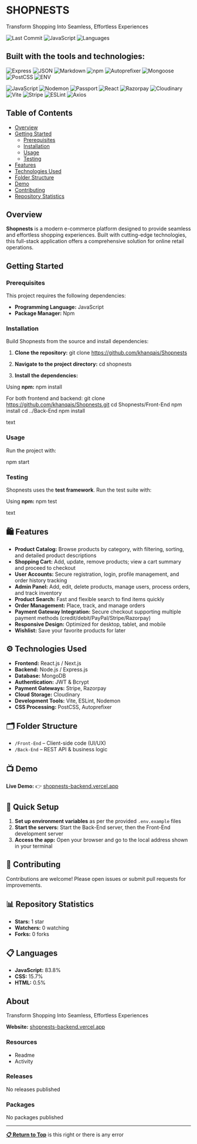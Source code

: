 # SHOPNESTS

Transform Shopping Into Seamless, Effortless Experiences

![Last Commit](https://img.shields.io/badge/last%20commit-last%20sunday-blue)
![JavaScript](https://img.shields.io/badge/javascript-83.8%25-yellow)
![Languages](https://img.shields.io/badge/languages-3-blue)

## Built with the tools and technologies:

![Express](https://img.shields.io/badge/Express-000000?style=for-the-badge&logo=express&logoColor=white)
![JSON](https://img.shields.io/badge/JSON-000000?style=for-the-badge&logo=json&logoColor=white)
![Markdown](https://img.shields.io/badge/Markdown-000000?style=for-the-badge&logo=markdown&logoColor=white)
![npm](https://img.shields.io/badge/npm-CB3837?style=for-the-badge&logo=npm&logoColor=white)
![Autoprefixer](https://img.shields.io/badge/Autoprefixer-DD3735?style=for-the-badge&logo=autoprefixer&logoColor=white)
![Mongoose](https://img.shields.io/badge/Mongoose-880000?style=for-the-badge&logo=mongoose&logoColor=white)
![PostCSS](https://img.shields.io/badge/PostCSS-DD3A0A?style=for-the-badge&logo=postcss&logoColor=white)
![ENV](https://img.shields.io/badge/.ENV-ECD53F?style=for-the-badge&logo=dotenv&logoColor=black)

![JavaScript](https://img.shields.io/badge/JavaScript-F7DF1E?style=for-the-badge&logo=javascript&logoColor=black)
![Nodemon](https://img.shields.io/badge/Nodemon-76D04B?style=for-the-badge&logo=nodemon&logoColor=white)
![Passport](https://img.shields.io/badge/Passport-34E27A?style=for-the-badge&logo=passport&logoColor=white)
![React](https://img.shields.io/badge/React-20232A?style=for-the-badge&logo=react&logoColor=61DAFB)
![Razorpay](https://img.shields.io/badge/Razorpay-02042B?style=for-the-badge&logo=razorpay&logoColor=3395FF)
![Cloudinary](https://img.shields.io/badge/Cloudinary-3448C5?style=for-the-badge&logo=cloudinary&logoColor=white)
![Vite](https://img.shields.io/badge/Vite-646CFF?style=for-the-badge&logo=vite&logoColor=white)
![Stripe](https://img.shields.io/badge/Stripe-008CDD?style=for-the-badge&logo=stripe&logoColor=white)
![ESLint](https://img.shields.io/badge/ESLint-4B32C3?style=for-the-badge&logo=eslint&logoColor=white)
![Axios](https://img.shields.io/badge/Axios-671DDF?style=for-the-badge&logo=axios&logoColor=white)

## Table of Contents

- [Overview](#overview)
- [Getting Started](#getting-started)
  - [Prerequisites](#prerequisites)
  - [Installation](#installation)
  - [Usage](#usage)
  - [Testing](#testing)
- [Features](#features)
- [Technologies Used](#technologies-used)
- [Folder Structure](#folder-structure)
- [Demo](#demo)
- [Contributing](#contributing)
- [Repository Statistics](#repository-statistics)

## Overview

**Shopnests** is a modern e-commerce platform designed to provide seamless and effortless shopping experiences. Built with cutting-edge technologies, this full-stack application offers a comprehensive solution for online retail operations.

## Getting Started

### Prerequisites

This project requires the following dependencies:

- **Programming Language:** JavaScript
- **Package Manager:** Npm

### Installation
Build Shopnests from the source and install dependencies:

1. **Clone the repository:**
git clone https://github.com/khanqais/Shopnests


3. **Navigate to the project directory:**
cd shopnests


4. **Install the dependencies:**

Using **npm:**
npm install


For both frontend and backend:
git clone https://github.com/khanqais/Shopnests.git
cd Shopnests/Front-End
npm install
cd ../Back-End
npm install

text

### Usage

Run the project with:

npm start


### Testing

Shopnests uses the **test framework**. Run the test suite with:

Using **npm:**
npm test

text

## 🛍️ Features

- **Product Catalog:** Browse products by category, with filtering, sorting, and detailed product descriptions
- **Shopping Cart:** Add, update, remove products; view a cart summary and proceed to checkout
- **User Accounts:** Secure registration, login, profile management, and order history tracking
- **Admin Panel:** Add, edit, delete products, manage users, process orders, and track inventory
- **Product Search:** Fast and flexible search to find items quickly
- **Order Management:** Place, track, and manage orders
- **Payment Gateway Integration:** Secure checkout supporting multiple payment methods (credit/debit/PayPal/Stripe/Razorpay)
- **Responsive Design:** Optimized for desktop, tablet, and mobile
- **Wishlist:** Save your favorite products for later

## ⚙️ Technologies Used

- **Frontend:** React.js / Next.js
- **Backend:** Node.js / Express.js
- **Database:** MongoDB
- **Authentication:** JWT & Bcrypt
- **Payment Gateways:** Stripe, Razorpay
- **Cloud Storage:** Cloudinary
- **Development Tools:** Vite, ESLint, Nodemon
- **CSS Processing:** PostCSS, Autoprefixer

## 🗂️ Folder Structure

- `/Front-End` – Client-side code (UI/UX)
- `/Back-End` – REST API & business logic

## 📺 Demo

**Live Demo:** 👉 [shopnests-backend.vercel.app](https://shopnests-backend.vercel.app)

## 🚀 Quick Setup

1. **Set up environment variables** as per the provided `.env.example` files
2. **Start the servers:** Start the Back-End server, then the Front-End development server
3. **Access the app:** Open your browser and go to the local address shown in your terminal

## 🤝 Contributing

Contributions are welcome! Please open issues or submit pull requests for improvements.

## 📊 Repository Statistics

- **Stars:** 1 star
- **Watchers:** 0 watching
- **Forks:** 0 forks

## 📋 Languages

- **JavaScript:** 83.8%
- **CSS:** 15.7%
- **HTML:** 0.5%

## About

Transform Shopping Into Seamless, Effortless Experiences

**Website:** [shopnests-backend.vercel.app](https://shopnests-backend.vercel.app)

### Resources

- Readme
- Activity

### Releases

No releases published

### Packages

No packages published

---

**[📋 Return to Top](#shopnests)**
is this right or there is any error
